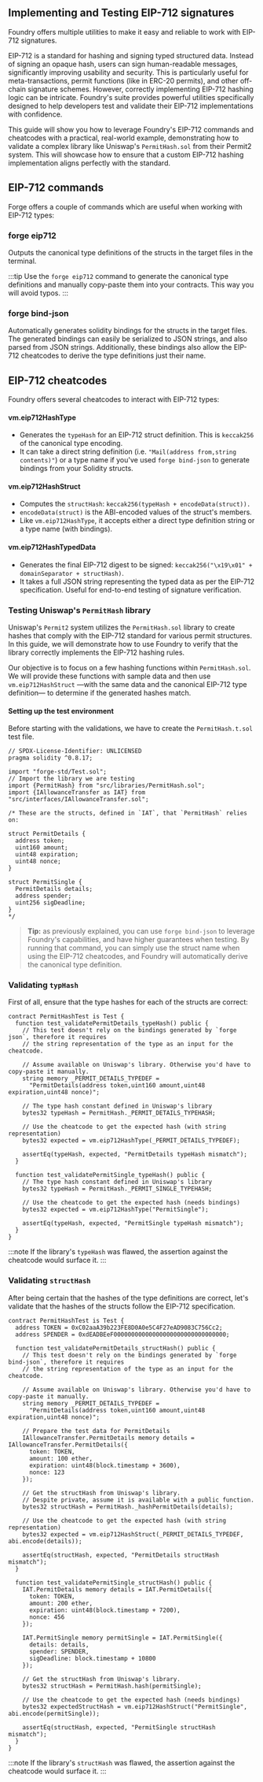 ## Implementing and Testing EIP-712 signatures

Foundry offers multiple utilities to make it easy and reliable to work with EIP-712 signatures.

EIP-712 is a standard for hashing and signing typed structured data. Instead of signing an opaque hash, users can sign human-readable messages, significantly improving usability and security. This is particularly useful for meta-transactions, permit functions (like in ERC-20 permits), and other off-chain signature schemes. However, correctly implementing EIP-712 hashing logic can be intricate. Foundry's suite provides powerful utilities specifically designed to help developers test and validate their EIP-712 implementations with confidence.

This guide will show you how to leverage Foundry's EIP-712 commands and cheatcodes with a practical, real-world example, demonstrating how to validate a complex library like Uniswap's `PermitHash.sol` from their Permit2 system. This will showcase how to ensure that a custom EIP-712 hashing implementation aligns perfectly with the standard.

## EIP-712 commands

Forge offers a couple of commands which are useful when working with EIP-712 types:

### forge eip712

Outputs the canonical type definitions of the structs in the target files in the terminal.

:::tip
Use the `forge eip712` command to generate the canonical type definitions and manually copy-paste them into your contracts. This way you will avoid typos.
:::

### forge bind-json

Automatically generates solidity bindings for the structs in the target files.
The generated bindings can easily be serialized to JSON strings, and also parsed from JSON strings.
Additionally, these bindings also allow the EIP-712 cheatcodes to derive the type definitions just their name.

## EIP-712 cheatcodes

Foundry offers several cheatcodes to interact with EIP-712 types:

#### vm.eip712HashType

- Generates the `typeHash` for an EIP-712 struct definition. This is `keccak256` of the canonical type encoding.
- It can take a direct string definition (i.e. `"Mail(address from,string contents)"`) or a type name if you've used `forge bind-json` to generate bindings from your Solidity structs.

#### vm.eip712HashStruct

- Computes the `structHash`: `keccak256(typeHash + encodeData(struct)).`
- `encodeData(struct)` is the ABI-encoded values of the struct's members.
- Like `vm.eip712HashType`, it accepts either a direct type definition string or a type name (with bindings).

#### vm.eip712HashTypedData

- Generates the final EIP-712 digest to be signed: `keccak256("\x19\x01" + domainSeparator + structHash)`.
- It takes a full JSON string representing the typed data as per the EIP-712 specification. Useful for end-to-end testing of signature verification.

### Testing Uniswap's `PermitHash` library

Uniswap's `Permit2` system utilizes the `PermitHash.sol` library to create hashes that comply with the EIP-712 standard for various permit structures. In this guide, we will demonstrate how to use Foundry to verify that the library correctly implements the EIP-712 hashing rules.

Our objective is to focus on a few hashing functions within `PermitHash.sol`. We will provide these functions with sample data and then use `vm.eip712HashStruct` —with the same data and the canonical EIP-712 type definition— to determine if the generated hashes match.

#### Setting up the test environment

Before starting with the validations, we have to create the `PermitHash.t.sol` test file.

```solidity
// SPDX-License-Identifier: UNLICENSED
pragma solidity ^0.8.17;

import "forge-std/Test.sol";
// Import the library we are testing
import {PermitHash} from "src/libraries/PermitHash.sol";
import {IAllowanceTransfer as IAT} from "src/interfaces/IAllowanceTransfer.sol";

/* These are the structs, defined in `IAT`, that `PermitHash` relies on:

struct PermitDetails {
  address token;
  uint160 amount;
  uint48 expiration;
  uint48 nonce;
}

struct PermitSingle {
  PermitDetails details;
  address spender;
  uint256 sigDeadline;
}
*/
```

> **Tip:** as previously explained, you can use `forge bind-json` to leverage Foundry's capabilities, and have higher guarantees when testing. By running that command, you can simply use the struct name when using the EIP-712 cheatcodes, and Foundry will automatically derive the canonical type definition.

### Validating `typHash`

First of all, ensure that the type hashes for each of the structs are correct:

```solidity
contract PermitHashTest is Test {
  function test_validatePermitDetails_typeHash() public {
    // This test doesn't rely on the bindings generated by `forge json`, therefore it requires
    // the string representation of the type as an input for the cheatcode.

    // Assume available on Uniswap's library. Otherwise you'd have to copy-paste it manually.
    string memory _PERMIT_DETAILS_TYPEDEF =
      "PermitDetails(address token,uint160 amount,uint48 expiration,uint48 nonce)";

    // The type hash constant defined in Uniswap's library
    bytes32 typeHash = PermitHash._PERMIT_DETAILS_TYPEHASH;

    // Use the cheatcode to get the expected hash (with string representation)
    bytes32 expected = vm.eip712HashType(_PERMIT_DETAILS_TYPEDEF);

    assertEq(typeHash, expected, "PermitDetails typeHash mismatch");
  }

  function test_validatePermitSingle_typeHash() public {
    // The type hash constant defined in Uniswap's library
    bytes32 typeHash = PermitHash._PERMIT_SINGLE_TYPEHASH;

    // Use the cheatcode to get the expected hash (needs bindings)
    bytes32 expected = vm.eip712HashType("PermitSingle");

    assertEq(typeHash, expected, "PermitSingle typeHash mismatch");
  }
}
```

:::note
If the library's `typeHash` was flawed, the assertion against the cheatcode would surface it.
:::

### Validating `structHash`

After being certain that the hashes of the type definitions are correct, let's validate that the hashes of the structs follow the EIP-712 specification.

```solidity
contract PermitHashTest is Test {
  address TOKEN = 0xC02aaA39b223FE8D0A0e5C4F27eAD9083C756Cc2;
  address SPENDER = 0xdEADBEeF00000000000000000000000000000000;

  function test_validatePermitDetails_structHash() public {
    // This test doesn't rely on the bindings generated by `forge bind-json`, therefore it requires
    // the string representation of the type as an input for the cheatcode.

    // Assume available on Uniswap's library. Otherwise you'd have to copy-paste it manually.
    string memory _PERMIT_DETAILS_TYPEDEF =
      "PermitDetails(address token,uint160 amount,uint48 expiration,uint48 nonce)";

    // Prepare the test data for PermitDetails
    IAllowanceTransfer.PermitDetails memory details = IAllowanceTransfer.PermitDetails({
      token: TOKEN,
      amount: 100 ether,
      expiration: uint48(block.timestamp + 3600),
      nonce: 123
    });

    // Get the structHash from Uniswap's library.
    // Despite private, assume it is available with a public function.
    bytes32 structHash = PermitHash._hashPermitDetails(details);

    // Use the cheatcode to get the expected hash (with string representation)
    bytes32 expected = vm.eip712HashStruct(_PERMIT_DETAILS_TYPEDEF, abi.encode(details));

    assertEq(structHash, expected, "PermitDetails structHash mismatch");
  }

  function test_validatePermitSingle_structHash() public {
    IAT.PermitDetails memory details = IAT.PermitDetails({
      token: TOKEN,
      amount: 200 ether,
      expiration: uint48(block.timestamp + 7200),
      nonce: 456
    });

    IAT.PermitSingle memory permitSingle = IAT.PermitSingle({
      details: details,
      spender: SPENDER,
      sigDeadline: block.timestamp + 10800
    });

    // Get the structHash from Uniswap's library.
    bytes32 structHash = PermitHash.hash(permitSingle);

    // Use the cheatcode to get the expected hash (needs bindings)
    bytes32 expectedStructHash = vm.eip712HashStruct("PermitSingle", abi.encode(permitSingle));

    assertEq(structHash, expected, "PermitSingle structHash mismatch");
  }
}
```

:::note
If the library's `structHash` was flawed, the assertion against the cheatcode would surface it.
:::
